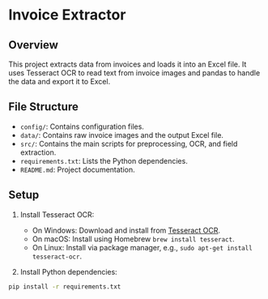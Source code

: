 # Invoice Extractor

## Overview

This project extracts data from invoices and loads it into an Excel file. It uses Tesseract OCR to read text from invoice images and pandas to handle the data and export it to Excel.

## File Structure

- `config/`: Contains configuration files.
- `data/`: Contains raw invoice images and the output Excel file.
- `src/`: Contains the main scripts for preprocessing, OCR, and field extraction.
- `requirements.txt`: Lists the Python dependencies.
- `README.md`: Project documentation.

## Setup

1. Install Tesseract OCR:

   - On Windows: Download and install from [Tesseract OCR](https://github.com/UB-Mannheim/tesseract/wiki).
   - On macOS: Install using Homebrew `brew install tesseract`.
   - On Linux: Install via package manager, e.g., `sudo apt-get install tesseract-ocr`.

2. Install Python dependencies:

```bash
pip install -r requirements.txt
```
